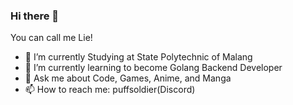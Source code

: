 ### Hi there 👋
You can call me Lie!

- 🔭 I’m currently Studying at State Polytechnic of Malang
- 🌱 I’m currently learning to become Golang Backend Developer
- 💬 Ask me about Code, Games, Anime, and Manga
- 📫 How to reach me: puffsoldier(Discord)

